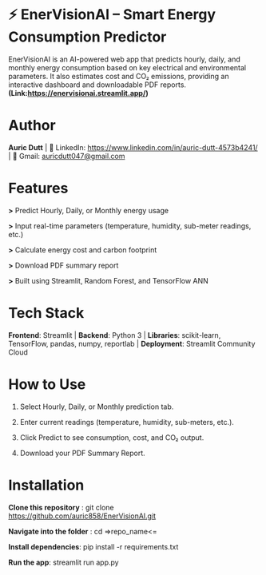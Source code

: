 # **⚡ EnerVisionAI – Smart Energy Consumption Predictor**

EnerVisionAI is an AI-powered web app that predicts hourly, daily, and monthly energy consumption based on key electrical and environmental parameters.
It also estimates cost and CO₂ emissions, providing an interactive dashboard and downloadable PDF reports.
**(Link:https://enervisionai.streamlit.app/)**
# Author
**Auric Dutt** | 
💼 LinkedIn: https://www.linkedin.com/in/auric-dutt-4573b4241/
  | 📧 Gmail: auricdutt047@gmail.com
# Features

**>** Predict Hourly, Daily, or Monthly energy usage

**>** Input real-time parameters (temperature, humidity, sub-meter readings, etc.)

**>** Calculate energy cost and carbon footprint

**>** Download PDF summary report

**>** Built using Streamlit, Random Forest, and TensorFlow ANN

# Tech Stack

**Frontend**: Streamlit | 
**Backend**: Python 3 | 
**Libraries**: scikit-learn, TensorFlow, pandas, numpy, reportlab | 
**Deployment**: Streamlit Community Cloud

# How to Use

1) Select Hourly, Daily, or Monthly prediction tab.

2) Enter current readings (temperature, humidity, sub-meters, etc.).

3) Click Predict to see consumption, cost, and CO₂ output.

4) Download your PDF Summary Report.

# Installation
**Clone this repository** :
git clone https://github.com/auric858/EnerVisionAI.git

**Navigate into the folder** :
cd =>repo_name<=

**Install dependencies**: 
pip install -r requirements.txt

**Run the app**: 
streamlit run app.py
